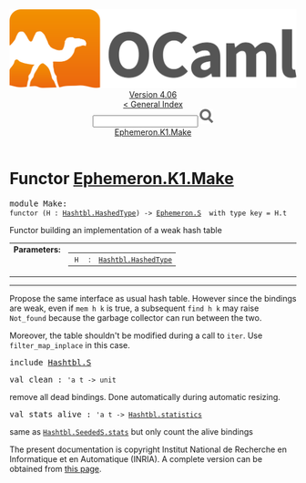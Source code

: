 <!-- ((! set title API !)) ((! set documentation !)) ((! set api !)) ((! set nobreadcrumb !)) -->
<div class="api"><header><nav class="toc brand"><a class="brand" href="https://ocaml.org/"><img src="colour-logo-gray.svg" class="svg" alt="OCaml"></a></nav><nav class="toc"><div class="toc_version"><a href="/docs" id="version-select">Version 4.06</a></div><a href="index.html">&lt; General Index</a><div class="api_search"><input type="text" name="apisearch" id="api_search" oninput="mySearch(false);" onkeypress="this.oninput();" onclick="this.oninput();" onpaste="this.oninput();">
<img src="search_icon.svg" alt="Search" class="svg" onclick="mySearch(false)"></div>
<div id="search_results"></div><div class="toc_title"><a href="#top">Ephemeron.K1.Make</a></div><ul></ul></nav></header>

<h1>Functor <a href="type_Ephemeron.K1.Make.html">Ephemeron.K1.Make</a></h1>

<pre><span id="MODULEMake"><span class="keyword">module</span> Make</span>: <div class="sig_block"><code class="code"><span class="keyword">functor</span>&nbsp;(</code><code class="code"><span class="constructor">H</span></code><code class="code">&nbsp;:&nbsp;</code><code class="type"><a href="Hashtbl.HashedType.html">Hashtbl.HashedType</a></code><code class="code">)&nbsp;<span class="keywordsign">-&gt;</span>&nbsp;</code><code class="type"><a href="Ephemeron.S.html">Ephemeron.S</a></code><code class="type">  with type key = H.t</code></div></pre><div class="info module top">
<div class="info-desc">
<p>Functor building an implementation of a weak hash table</p>
</div>
</div>
<table border="0" cellpadding="3" width="100%">
<tbody><tr>
<td align="left" valign="top" width="1%%"><b>Parameters: </b></td>
<td>
<table class="paramstable">
<tbody><tr>
<td align="center" valign="top" width="15%">
<code>H</code></td>
<td align="center" valign="top">:</td>
<td><code class="type"><a href="Hashtbl.HashedType.html">Hashtbl.HashedType</a></code>
</td></tr></tbody></table>
</td>
</tr>
</tbody></table>
<hr width="100%">
<p>Propose the same interface as usual hash table. However since
      the bindings are weak, even if <code class="code">mem&nbsp;h&nbsp;k</code> is true, a subsequent
      <code class="code">find&nbsp;h&nbsp;k</code> may raise <code class="code"><span class="constructor">Not_found</span></code> because the garbage collector
      can run between the two.</p>

<p>Moreover, the table shouldn't be modified during a call to <code class="code">iter</code>.
      Use <code class="code">filter_map_inplace</code> in this case.</p>

<pre><span class="keyword">include</span> <a href="Hashtbl.S.html">Hashtbl.S</a></pre>

<pre><span id="VALclean"><span class="keyword">val</span> clean</span> : <code class="type">'a t -&gt; unit</code></pre><div class="info ">
<div class="info-desc">
<p>remove all dead bindings. Done automatically during automatic resizing.</p>
</div>
</div>

<pre><span id="VALstats_alive"><span class="keyword">val</span> stats_alive</span> : <code class="type">'a t -&gt; <a href="Hashtbl.html#TYPEstatistics">Hashtbl.statistics</a></code></pre><div class="info ">
<div class="info-desc">
<p>same as <a href="Hashtbl.SeededS.html#VALstats"><code class="code"><span class="constructor">Hashtbl</span>.<span class="constructor">SeededS</span>.stats</code></a> but only count the alive bindings</p>
</div>
</div>
<div class="copyright">The present documentation is copyright Institut National de Recherche en Informatique et en Automatique (INRIA). A complete version can be obtained from <a href="http://caml.inria.fr/pub/docs/manual-ocaml/">this page</a>.</div></div>